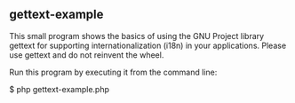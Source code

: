 ## gettext-example
This small program shows the basics of using the GNU Project library gettext for supporting internationalization (i18n) in your applications. Please use gettext and do not reinvent the wheel.

Run this program by executing it from the command line:

$ php gettext-example.php